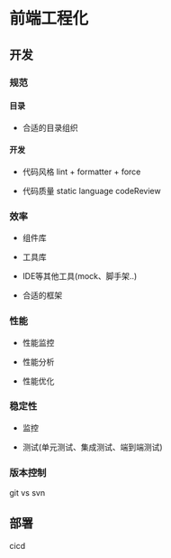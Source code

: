 # 前端工程化


## 开发

### 规范

#### 目录

* 合适的目录组织

#### 开发

* 代码风格 lint + formatter + force 

* 代码质量 static language  codeReview

### 效率

* 组件库

* 工具库

* IDE等其他工具(mock、脚手架..)

* 合适的框架

### 性能

* 性能监控

* 性能分析

* 性能优化


### 稳定性

* 监控

* 测试(单元测试、集成测试、端到端测试)

### 版本控制

git vs svn

## 部署

cicd 
























































































































































































































































































































































































































































































































































































































































































































































































































































































































































































































































































































































































































































































































































































































































































































































































































































































































































































































































































































































































































































































































































































































































































































































































































































































































































































































































































































































































































































































































































































































































































































































































































































































































































































































































































































































































































































































































































































































































































































































































































































































































































































































































































































































































































































































































































































































































































































































































































































































































































































































































































































































































































































































































































































































































































































































































































































































































































































































































































































































































































































































































































































































































































































































































































































































































































































































































































































































































































































































































































































































































































































































































































































































































































































































































































































































































































































































































































































































































































































































































































































































































































































































































































































































































































































































































































































































































































































































































































































































































































































































































































































































































































































































































































































































































































































































































































































































































































































































































































































































































































































































































































































































































































































































































































































































































































































































































































































































































































































































































































































































































































































































































































































































































































































































































































































































































































































































































































































































































































































































































































































































































































































































































































































































































































































































































































































































































































































































































































































































































































































































































































































































































































































































































































































































































































































































































































































































































































































































































































































































































































































































































































































































































































































































































































































































































































































































































































































































































































































































































































































































































































































































































































































































































































































































































































































































































































































































































































































































































































































































































































































































































































































































































































































































































































































































































































































































































































































































































































































































































































































































































































































































































































































































































































































































































































































































































































































































































































































































































































































































































































































































































































































































































































































































































































































































































































































































































































































































































































































































































































































































































































































































































































































































































































































































































































































































































































































































































































































































































































































































































































































































































































































































































































































































































































































































































































































































































































































































































































































































































































































































































































































































































































































































































































































































































































































































































